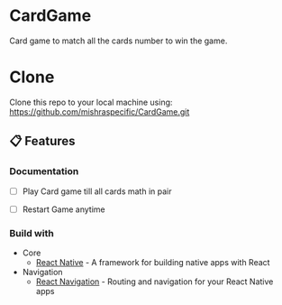 # CardGame
Card game to match all the cards number to win the game.

# Clone

Clone this repo to your local machine using:
https://github.com/mishraspecific/CardGame.git

## 📋 Features

### Documentation

- [ ] Play Card game till all cards math in pair
- [ ] Restart Game anytime


### Build with

- Core
  - [React Native](https://reactnative.dev/) - A framework for building native apps with React
- Navigation
  - [React Navigation](https://reactnavigation.org/) - Routing and navigation for your React Native apps
